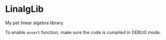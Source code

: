 # LinalgLib
My pet linear algebra library.

To enable  <code>assert</code> function, make sure the code is compiled in DEBUG mode. 
